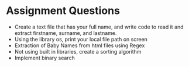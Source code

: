# Assignment Questions

* Create a text file that has your full name, and write code to read it and extract firstname, surname, and lastname.
* Using the library os, print your local file path on screen
* Extraction of Baby Names from html files using Regex
* Not using built in libraries, create a sorting algorithm
* Implement binary search
